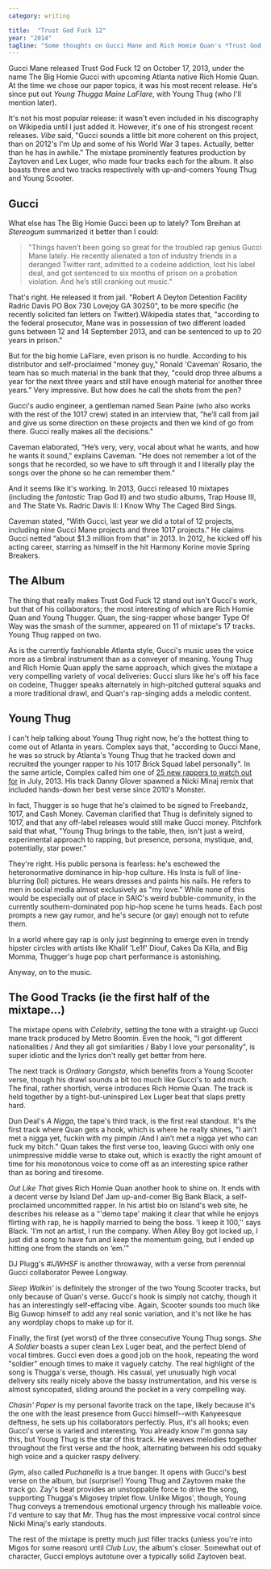 ```yaml
---
category: writing

title:  "Trust God Fuck 12"
year: "2014"
tagline: "Some thoughts on Gucci Mane and Rich Homie Quan's *Trust God Fuck 12*, plus some additional thoughts on Young Thug."
---
```


Gucci Mane released Trust God Fuck 12 on October 17, 2013, under the name The Big Homie Gucci with upcoming Atlanta native Rich Homie Quan. At the time we chose our paper topics, it was his most recent release. He's since put out *Young Thugga Maine LaFlare*, with Young Thug (who I'll mention later).

It's not his most popular release: it wasn't even included in his discography on Wikipedia until I just added it. However, it's one of his strongest recent releases. *Vibe* said, "Gucci sounds a little bit more coherent on this project, than on 2012's I'm Up and some of his World War 3 tapes. Actually, better than he has in awhile." The mixtape prominently features production by Zaytoven and Lex Luger, who made four tracks each for the album. It also boasts three and two tracks respectively with up-and-comers Young Thug and Young Scooter.

<!--more-->

## Gucci

What else has The Big Homie Gucci been up to lately? Tom Breihan at *Stereogum* summarized it better than I could:

>   "Things haven’t been going so great for the troubled rap genius Gucci Mane lately. He recently alienated a ton of industry friends in a deranged Twitter rant, admitted to a codeine addiction, lost his label deal, and got sentenced to six months of prison on a probation violation. And he’s still cranking out music."

That's right. He released it from jail. "Robert A Deyton Detention Facility Radric Davis PO Box 730 Lovejoy GA 30250", to be more specific (he recently solicited fan letters on Twitter).Wikipedia states that, "according to the federal prosecutor, Mane was in possession of two different loaded guns between 12 and 14 September 2013, and can be sentenced to up to 20 years in prison."

But for the big homie LaFlare, even prison is no hurdle. According to his distributor and self-proclaimed "money guy," Ronald 'Caveman' Rosario, the team has so much material in the bank that they, "could drop three albums a year for the next three years and still have enough material for another three years.” Very impressive. But how does he call the shots from the pen?

Gucci's audio engineer, a gentleman named Sean Paine (who also works with the rest of the 1017 crew) stated in an interview that, "he’ll call from jail and give us some direction on these projects and then we kind of go from there. Gucci really makes all the decisions."

Caveman elaborated, “He’s very, very, vocal about what he wants, and how he wants it sound," explains Caveman. "He does not remember a lot of the songs that he recorded, so we have to sift through it and I literally play the songs over the phone so he can remember them."

And it seems like it's working. In 2013, Gucci released 10 mixtapes (including the *fantastic* Trap God II) and two studio albums, Trap House III, and The State Vs. Radric Davis II: I Know Why The Caged Bird Sings.

Caveman stated, "With Gucci, last year we did a total of 12 projects, including nine Gucci Mane projects and three 1017 projects.” He claims Gucci netted “about $1.3 million from that” in 2013. In 2012, he kicked off his acting career, starring as himself in the hit Harmony Korine movie Spring Breakers.

## The Album

The thing that really makes Trust God Fuck 12 stand out isn't Gucci's work, but that of his collaborators; the most interesting of which are Rich Homie Quan and Young Thugger. Quan, the sing-rapper whose banger Type Of Way was the smash of the summer, appeared on 11 of mixtape's 17 tracks. Young Thug rapped on two.

As is the currently fashionable Atlanta style, Gucci's music uses the voice more as a timbral instrument than as a conveyer of meaning. Young Thug and Rich Homie Quan apply the same approach, which gives the mixtape a very compelling variety of vocal deliveries: Gucci slurs like he's off his face on codeine, Thugger speaks alternately in high-pitched gutteral squaks and a more traditional drawl, and Quan's rap-singing adds a melodic content.

## Young Thug

I can't help talking about Young Thug right now, he's the hottest thing to come out of Atlanta in years. Complex says that, "according to Gucci Mane, he was so struck by Atlanta's Young Thug that he tracked down and recruited the younger rapper to his 1017 Brick Squad label personally". In the same article, Complex called him one of [25 new rappers to watch out for](http://www.complex.com/music/2013/07/25-new-rappers-to-watch-out-for/young-thug) in July, 2013. His track Danny Glover spawned a Nicki Minaj remix that included hands-down her best verse since 2010's Monster.

In fact, Thugger is so huge that he's claimed to be signed to Freebandz, 1017, and Cash Money. Caveman clarified that Thug is definitely signed to 1017, and that any off-label releases would still make Gucci money. Pitchfork said that what, "Young Thug brings to the table, then, isn't just a weird, experimental approach to rapping, but presence, persona, mystique, and, potentially, star power."

They're right. His public persona is fearless: he's eschewed the heteronormative dominance in hip-hop culture. His Insta is full of line-blurring (lol) pictures. He wears dresses and paints his nails. He refers to men in social media almost exclusively as "my love." While none of this would be especially out of place in SAIC's weird bubble-community, in the currently southern-dominated pop hip-hop scene he turns heads. Each post prompts a new gay rumor, and he's secure (or gay) enough not to refute them.

In a world where gay rap is only just beginning to emerge even in trendy hipster circles with artists like Khalif 'Le1f' Diouf, Cakes Da Killa, and Big Momma, Thugger's huge pop chart performance is astonishing.

Anyway, on to the music.

## The Good Tracks (ie the first half of the mixtape...)

The mixtape opens with *Celebrity*, setting the tone with a straight-up Gucci mane track produced by Metro Boomin. Even the hook, "I got different nationalities / And they all got similarities / Baby I love your personality", is super idiotic and the lyrics don't really get better from here.

The next track is *Ordinary Gangsta*, which benefits from a Young Scooter verse, though his drawl sounds a bit too much like Gucci's to add much. The final, rather shortish, verse introduces Rich Homie Quan. The track is held together by a tight-but-uninspired Lex Luger beat that slaps pretty hard.

Dun Deal's *A Nigga*, the tape's third track, is the first real standout. It's the first track where Quan gets a hook, which is where he really shines, "I ain’t met a nigga yet, fuckin with my pimpin /And I ain’t met a nigga yet who can fuck my bitch." Quan takes the first verse too, leaving Gucci with only one unimpressive middle verse to stake out, which is exactly the right amount of time for his monotonous voice to come off as an interesting spice rather than as boring and tiresome.

*Out Like That* gives Rich Homie Quan another hook to shine on. It ends with a decent verse by Island Def Jam up-and-comer Big Bank Black, a self-proclaimed uncommitted rapper. In his artist bio on Island's web site, he describes his release as a "'demo tape' making it clear that while he enjoys flirting with rap, he is happily married to being the boss.  'I keep it 100,'' says Black.  'I’m not an artist, I run the company.  When Alley Boy got locked up, I just did a song to have fun and keep the momentum going, but I ended up hitting one from the stands on ‘em.'"

DJ Plugg's *#IJWHSF* is another throwaway, with a verse from perennial Gucci collaborator Pewee Longway.

*Sleep Walkin'* is definitely the stronger of the two Young Scooter tracks, but only because of Quan's verse. Gucci's hook is simply not catchy, though it has an interestingly self-effacing vibe. Again, Scooter sounds too much like Big Guwop himself to add any real sonic variation, and it's not like he has any wordplay chops to make up for it.

Finally, the first (yet worst) of the three consecutive Young Thug songs. *She A Soldier* boasts a super clean Lex Luger beat, and the perfect blend of vocal timbres. Gucci even does a good job on the hook, repeating the word "soldier" enough times to make it vaguely catchy. The real highlight of the song is Thugga's verse, though. His casual, yet unusually high vocal delivery sits really nicely above the bassy instrumentation, and his verse is almost syncopated, sliding around the pocket in a very compelling way.

*Chasin' Paper* is my personal favorite track on the tape, likely because it's the one with the least presence from Gucci himself--with Kanyeesque deftness, he sets up his collaborators perfectly. Plus, it's all hooks; even Gucci's verse is varied and interesting. You already know I'm gonna say this, but Young Thug is the star of this track. He weaves melodies together throughout the first verse and the hook, alternating between his odd squaky high voice and a quicker raspy delivery.

*Gym*, also called *Puchanella* is a true banger. It opens with Gucci's best verse on the album, but (surprise!) Young Thug and Zaytoven make the track go. Zay's beat provides an unstoppable force to drive the song, supporting Thugga's Migosey triplet flow. Unlike Migos', though, Young Thug conveys a tremendous emotional urgency through his malleable voice. I'd venture to say that Mr. Thug has the most impressive vocal control since Nicki Minaj's early standouts.

The rest of the mixtape is pretty much just filler tracks (unless you're into Migos for some reason) until *Club Luv*, the album's closer. Somewhat out of character, Gucci employs autotune over a typically solid Zaytoven beat.
